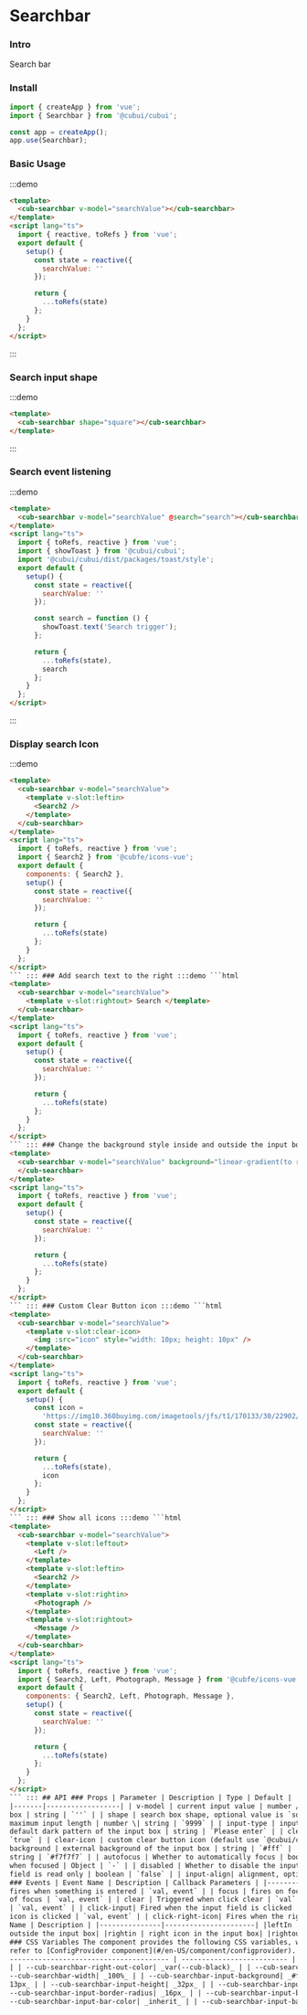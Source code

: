 # Searchbar

### Intro

Search bar

### Install

```javascript
import { createApp } from 'vue';
import { Searchbar } from '@cubui/cubui';

const app = createApp();
app.use(Searchbar);
```

### Basic Usage

:::demo

```html
<template>
  <cub-searchbar v-model="searchValue"></cub-searchbar>
</template>
<script lang="ts">
  import { reactive, toRefs } from 'vue';
  export default {
    setup() {
      const state = reactive({
        searchValue: ''
      });

      return {
        ...toRefs(state)
      };
    }
  };
</script>
```

:::

### Search input shape

:::demo

```html
<template>
  <cub-searchbar shape="square"></cub-searchbar>
</template>
```

:::

### Search event listening

:::demo

```html
<template>
  <cub-searchbar v-model="searchValue" @search="search"></cub-searchbar>
</template>
<script lang="ts">
  import { toRefs, reactive } from 'vue';
  import { showToast } from '@cubui/cubui';
  import '@cubui/cubui/dist/packages/toast/style';
  export default {
    setup() {
      const state = reactive({
        searchValue: ''
      });

      const search = function () {
        showToast.text('Search trigger');
      };

      return {
        ...toRefs(state),
        search
      };
    }
  };
</script>
```

:::

### Display search Icon

:::demo

````html
<template>
  <cub-searchbar v-model="searchValue">
    <template v-slot:leftin>
      <Search2 />
    </template>
  </cub-searchbar>
</template>
<script lang="ts">
  import { toRefs, reactive } from 'vue';
  import { Search2 } from '@cubfe/icons-vue';
  export default {
    components: { Search2 },
    setup() {
      const state = reactive({
        searchValue: ''
      });

      return {
        ...toRefs(state)
      };
    }
  };
</script>
``` ::: ### Add search text to the right :::demo ```html
<template>
  <cub-searchbar v-model="searchValue">
    <template v-slot:rightout> Search </template>
  </cub-searchbar>
</template>
<script lang="ts">
  import { toRefs, reactive } from 'vue';
  export default {
    setup() {
      const state = reactive({
        searchValue: ''
      });

      return {
        ...toRefs(state)
      };
    }
  };
</script>
``` ::: ### Change the background style inside and outside the input box :::demo ```html
<template>
  <cub-searchbar v-model="searchValue" background="linear-gradient(to right, #9866F0, #EB4D50)" input-background="#fff">
  </cub-searchbar>
</template>
<script lang="ts">
  import { toRefs, reactive } from 'vue';
  export default {
    setup() {
      const state = reactive({
        searchValue: ''
      });

      return {
        ...toRefs(state)
      };
    }
  };
</script>
``` ::: ### Custom Clear Button icon :::demo ```html
<template>
  <cub-searchbar v-model="searchValue">
    <template v-slot:clear-icon>
      <img :src="icon" style="width: 10px; height: 10px" />
    </template>
  </cub-searchbar>
</template>
<script lang="ts">
  import { toRefs, reactive } from 'vue';
  export default {
    setup() {
      const icon =
        'https://img10.360buyimg.com/imagetools/jfs/t1/170133/30/22902/10546/61833626E32d7ccde/a7c373ba30de9a89.png';
      const state = reactive({
        searchValue: ''
      });

      return {
        ...toRefs(state),
        icon
      };
    }
  };
</script>
``` ::: ### Show all icons :::demo ```html
<template>
  <cub-searchbar v-model="searchValue">
    <template v-slot:leftout>
      <Left />
    </template>
    <template v-slot:leftin>
      <Search2 />
    </template>
    <template v-slot:rightin>
      <Photograph />
    </template>
    <template v-slot:rightout>
      <Message />
    </template>
  </cub-searchbar>
</template>
<script lang="ts">
  import { toRefs, reactive } from 'vue';
  import { Search2, Left, Photograph, Message } from '@cubfe/icons-vue';
  export default {
    components: { Search2, Left, Photograph, Message },
    setup() {
      const state = reactive({
        searchValue: ''
      });

      return {
        ...toRefs(state)
      };
    }
  };
</script>
``` ::: ## API ### Props | Parameter | Description | Type | Default | |--------------|----------------------------------
|-------|------------------| | v-model | current input value | number /| string | `''` | | label| left text of search
box | string | `''` | | shape | search box shape, optional value is `square` `round` | string | `round` | | max-length |
maximum input length | number \| string | `9999` | | input-type | input box type | string | `text` | | placeholder | The
default dark pattern of the input box | string | `Please enter` | | clearable | whether to show clear button | boolean |
`true` | | clear-icon | custom clear button icon (default use `@cubui/cubui-icons`) | Object | `CloseCircle` | |
background | external background of the input box | string | `#fff` | | input-background | background of input box |
string | `#f7f7f7` | | autofocus | Whether to automatically focus | boolean | `false` | | focus-style | search box style
when focused | Object | `-` | | disabled | Whether to disable the input box | boolean | `false` | | readonly| input
field is read only | boolean | `false` | | input-align| alignment, optional `left` `center` `right` | string | `left` |
### Events | Event Name | Description | Callback Parameters | |--------|----------------|--------------| | change |
fires when something is entered | `val, event` | | focus | fires on focus | `val, event` | | blur | Triggered when out
of focus | `val, event` | | clear | Triggered when click clear | `val` | | search | fires when the ENTER key is pressed
| `val, event` | | click-input| Fired when the input field is clicked | `event` | | click-left-icon| Fires when the left
icon is clicked | `val, event` | | click-right-icon| Fires when the right icon is clicked | `val, event` | ### Slots |
Name | Description | |---------------|----------------------| |leftIn | left icon in the input box| |leftout | left Icon
outside the input box| |rightin | right icon in the input box| |rightout | right icon outside the input box| ## Theming
### CSS Variables The component provides the following CSS variables, which can be used to customize styles. Please
refer to [ConfigProvider component](#/en-US/component/configprovider). | Name | Default Value | |
--------------------------------------- | -------------------------- | | --cub-searchbar-background| _var(--cub-white)_
| | --cub-searchbar-right-out-color| _var(--cub-black)_ | | --cub-searchbar-padding| _9px 16px_ | |
--cub-searchbar-width| _100%_ | | --cub-searchbar-input-background| _#f7f7f7_ | | --cub-searchbar-input-padding| _0 0 0
13px_ | | --cub-searchbar-input-height| _32px_ | | --cub-searchbar-input-width| _100%_ | |
--cub-searchbar-input-border-radius| _16px_ | | --cub-searchbar-input-box-shadow| _0 0 8px 0 rgba(0, 0, 0, 0.04)_ | |
--cub-searchbar-input-bar-color| _inherit_ | | --cub-searchbar-input-bar-placeholder-color| _inherit_ |
````
